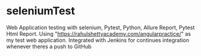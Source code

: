 # seleniumTest
Web Application testing with selenium, Pytest, Python, Allure Report, Pytest Html Report.
Using "https://rahulshettyacademy.com/angularpractice/" as my test web application.
Integrated with Jenkins for continues integration whenever theres a push to GitHub
